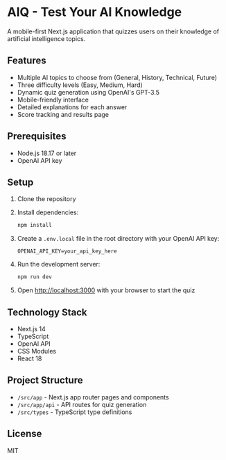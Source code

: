 # AIQ - Test Your AI Knowledge

A mobile-first Next.js application that quizzes users on their knowledge of artificial intelligence topics.

## Features

- Multiple AI topics to choose from (General, History, Technical, Future)
- Three difficulty levels (Easy, Medium, Hard)
- Dynamic quiz generation using OpenAI's GPT-3.5
- Mobile-friendly interface
- Detailed explanations for each answer
- Score tracking and results page

## Prerequisites

- Node.js 18.17 or later
- OpenAI API key

## Setup

1. Clone the repository
2. Install dependencies:

   ```bash
   npm install
   ```

3. Create a `.env.local` file in the root directory with your OpenAI API key:

   ```
   OPENAI_API_KEY=your_api_key_here
   ```

4. Run the development server:

   ```bash
   npm run dev
   ```

5. Open [http://localhost:3000](http://localhost:3000) with your browser to start the quiz

## Technology Stack

- Next.js 14
- TypeScript
- OpenAI API
- CSS Modules
- React 18

## Project Structure

- `/src/app` - Next.js app router pages and components
- `/src/app/api` - API routes for quiz generation
- `/src/types` - TypeScript type definitions

## License

MIT
